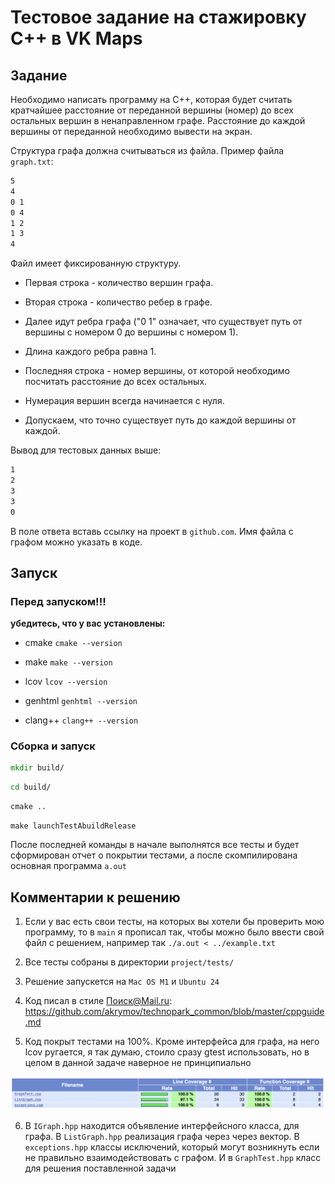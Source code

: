 # Тестовое задание на стажировку С++ в VK Maps

## Задание

Необходимо написать программу на С++, которая будет считать кратчайшее расстояние от переданной
вершины (номер) до всех остальных вершин в ненаправленном графе. Расстояние до каждой вершины от
переданной необходимо вывести на экран.

Структура графа должна считываться из файла. Пример файла `graph.txt`:

```cmd
5
4
0 1
0 4
1 2
1 3
4
```

Файл имеет фиксированную структуру.

* Первая строка - количество вершин графа.

* Вторая строка - количество ребер в графе.

* Далее идут ребра графа ("0 1" означает, что существует путь от вершины с номером 0 до вершины с номером 1).

* Длина каждого ребра равна 1.

* Последняя строка - номер вершины, от которой необходимо посчитать расстояние до всех остальных.

* Нумерация вершин всегда начинается с нуля.

* Допускаем, что точно существует путь до каждой вершины от каждой.

Вывод для тестовых данных выше:

```cmd
1
2
3
3
0
```

В поле ответа вставь ссылку на проект в `github.com`. Имя файла с графом можно указать в коде.

## Запуск

### Перед запуском!!!

**убедитесь, что у вас установлены:**

* cmake `cmake --version`

* make `make --version`

* lcov `lcov --version`

* genhtml `genhtml --version` 

*  clang++ `clang++ --version`

### Сборка и запуск

```cmd
mkdir build/
```

```cmd
cd build/
```

```cmd
cmake ..
```

```
make launchTestAbuildRelease
```

После последней команды в начале выполнятся все тесты и будет сформирован отчет о покрытии тестами,
а после скомпилирована основная программа `a.out`

## Комментарии к решению

1. Если у вас есть свои тесты, на которых вы хотели бы проверить мою программу, то в `main` я прописал так,
чтобы можно было ввести свой файл с решением, например так `./a.out < ../example.txt`

2. Все тесты собраны в директории `project/tests/`

3. Решение запускется на `Mac OS M1` и `Ubuntu 24`

4. Код писал в стиле Поиск@Mail.ru: https://github.com/akrymov/technopark_common/blob/master/cppguide.md

5. Код покрыт тестами на 100%. Кроме интерфейса для графа, на него lcov ругается, я так думаю, стоило
сразу gtest использовать, но в целом в данной задаче наверное не принципиально

![Результат тестов](./img/tests.png)

6. В `IGraph.hpp` находится объявление интерфейсного класса, для графа. В `ListGraph.hpp` реализация
графа через через вектор. В `exceptions.hpp` классы исключений, который могут возникнуть если не правильно
взаимодействовать с графом. И в `GraphTest.hpp` класс для решения поставленной задачи



